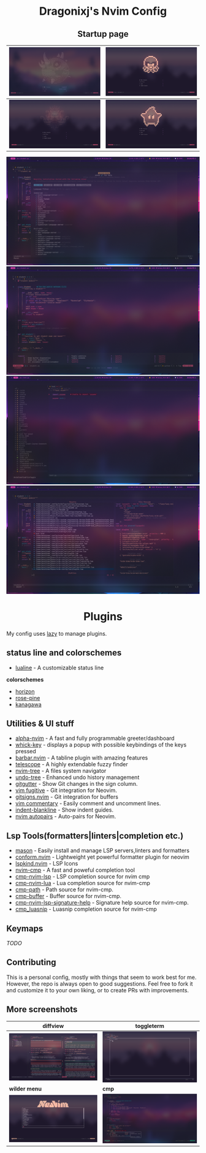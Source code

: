 <h1 align=center>
    Dragonixj's Nvim Config
</h1>

<h2 align=center>
    Startup page
</h2>

| <img alt='startup page 1' src='./Images/startup1.png'>| <img alt='startup page 2' src='./Images/startup2.png'>|
|----------------------------------------------------|------|
|<img alt='startup page 3' src='./Images/startup3.png'>| <img alt='startup page 4' src='./Images/startup4.png'> |


<img alt='mason page' src='./Images/mason.png'>

<img alt='whickkey' src='./Images/whichkey.png'>

<img alt='tree' src = './Images/tree.png'>

<img alt='telescope' src='./Images/telescope.png'>

<h1 align='center'>
    Plugins
</h1>

My config uses [lazy](https://github.com/folke/lazy.nvim) to manage plugins.

## status line and colorschemes

- [lualine](https://github.com/catppuccin/nvim) - A customizable status line

**colorschemes**

- [horizon](https://github.com/akinsho/horizon.nvim)
- [rose-pine](https://github.com/rose-pine/neovim)
- [kanagawa](https://github.com/rebelot/kanagawa.nvim)

## Utilities & UI stuff


- [alpha-nvim](https://github.com/goolord/alpha-nvim) - A fast and fully programmable greeter/dashboard
- [whick-key](https://github.com/folke/which-key.nvim)  - displays a popup with possible keybindings of the keys pressed
- [barbar.nvim](https://github.com/romgrk/barbar.nvim) - A tabline plugin with amazing features
- [telescope](https://github.com/nvim-telescope/telescope.nvim) - A highly extendable fuzzy finder
- [nvim-tree](https://github.com/nvim-tree/nvim-tree.lua) - A files system navigator
- [undo-tree](https://github.com/mbbill/undotree) - Enhanced undo history management
- [gitgutter](https://github.com/airblade/vim-gitgutter) - Show Git changes in the sign column.
- [vim fugitive](https://github.com/tpope/vim-fugitive) - Git integration for Neovim.
- [gitsigns.nvim](https://github.com/lewis6991/gitsigns.nvim) - Git integration for buffers
- [vim commentary](https://github.com/tpope/vim-commentary) - Easily comment and uncomment lines.
- [indent-blankline](https://github.com/lukas-reineke/indent-blankline.nvim) - Show indent guides.
- [nvim autopairs](https://github.com/windwp/nvim-autopairs) - Auto-pairs for Neovim.

## Lsp Tools(formatters|linters|completion etc.)

- [mason](https://github.com/williamboman/mason.nvim) - Easily install and manage LSP servers,linters and formatters
- [conform.nvim](https://github.com/stevearc/conform.nvim) - Lightweight yet powerful formatter plugin for neovim
- [lspkind.nvim](https://github.com/onsails/lspkind.nvim) - LSP Icons
- [nvim-cmp](https://github/com/hrsh7th/nvim-cmp) - A fast and poweful completion tool
- [cmp-nvim-lsp](https://github.com/hrsh7th/cmp-nvim-lsp) - LSP completion source for nvim cmp
- [cmp-nvim-lua](https://github.com/hrsh7th/cmp-nvim-lua) - Lua completion source for nvim-cmp
- [cmp-path](https://github.com/hrsh7th/cmp-path) - Path source for nvim-cmp.
- [cmp-buffer](https://github.com/hrsh7th/cmp-buffer) - Buffer source for nvim-cmp.
- [cmp-nvim-lsp-signature-help](https://github.com/hrsh7th/cmp-nvim-lsp-signature-help) - Signature help source for nvim-cmp.
- [cmp_luasnip](https://github.com/saadparwaiz1/cmp_luasnip) - Luasnip completion source for nvim-cmp

## Keymaps

*TODO*

## Contributing

This is a personal config, mostly with things that seem to work best for me. However, the repo is always open to good suggestions.
Feel free to fork it and customize it to your own liking, or to create PRs with improvements.

## More screenshots

| diffview       |       toggleterm|
|--------------- | --------------- |
| <img alt='diffview' src='./Images/diffview.png'> | <img alt='toggleterm' src='./Images/toggleterm.png'>   |
| **wilder menu**    |     **cmp**        |
| <img alt='wilder menu' src='./Images/wilder.png'>   | <img alt='cmp' src='./Images/cmp.png'>   |

